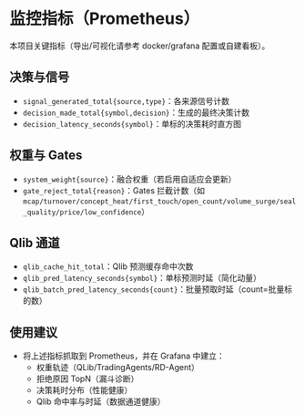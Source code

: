 # 监控指标（Prometheus）

本项目关键指标（导出/可视化请参考 docker/grafana 配置或自建看板）。

## 决策与信号
- `signal_generated_total{source,type}`：各来源信号计数
- `decision_made_total{symbol,decision}`：生成的最终决策计数
- `decision_latency_seconds{symbol}`：单标的决策耗时直方图

## 权重与 Gates
- `system_weight{source}`：融合权重（若启用自适应会更新）
- `gate_reject_total{reason}`：Gates 拦截计数（如 `mcap/turnover/concept_heat/first_touch/open_count/volume_surge/seal_quality/price/low_confidence`）

## Qlib 通道
- `qlib_cache_hit_total`：Qlib 预测缓存命中次数
- `qlib_pred_latency_seconds{symbol}`：单标预测时延（简化动量）
- `qlib_batch_pred_latency_seconds{count}`：批量预取时延（count=批量标的数）

## 使用建议
- 将上述指标抓取到 Prometheus，并在 Grafana 中建立：
  - 权重轨迹（QLib/TradingAgents/RD-Agent）
  - 拒绝原因 TopN（漏斗诊断）
  - 决策耗时分布（性能健康）
  - Qlib 命中率与时延（数据通道健康）
